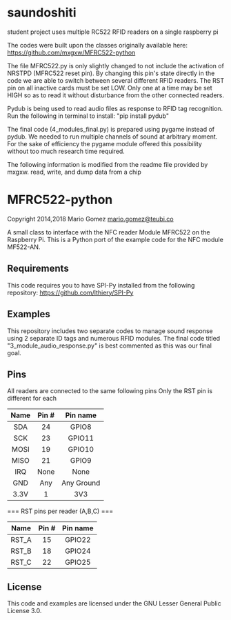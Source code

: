 # saundoshiti
student project uses multiple RC522 RFID readers on a single raspberry pi

The codes were built upon the classes originally available here: https://github.com/mxgxw/MFRC522-python

The file MFRC522.py is only slightly changed to not include the activation of NRSTPD (MFRC522 reset pin).
By changing this pin's state directly in the code we are able to switch between several different RFID readers.
The RST pin on all inactive cards must be set LOW. Only one at a time may be set HIGH so as to read it without disturbance from the other connected readers.

Pydub is being used to read audio files as response to RFID tag recognition. Run the following in terminal to install:
"pip install pydub"

The final code (4_modules_final.py) is prepared using pygame instead of pydub. We needed to run multiple channels of sound at arbitrary moment. For the sake of efficiency the pygame module offered this possibility without too much research time required.

The following information is modified from the readme file provided by mxgxw.
read, write, and dump data from a chip

MFRC522-python
==============
Copyright 2014,2018 Mario Gomez <mario.gomez@teubi.co>
 
A small class to interface with the NFC reader Module MFRC522 on the Raspberry Pi.
This is a Python port of the example code for the NFC module MF522-AN.

## Requirements
This code requires you to have SPI-Py installed from the following repository:
https://github.com/lthiery/SPI-Py

## Examples
This repository includes two separate codes to manage sound response using 2 separate ID tags and numerous RFID modules. The final code titled "3_module_audio_response.py" is best commented as this was our final goal.

## Pins

All readers are connected to the same following pins
Only the RST pin is different for each

| Name | Pin # | Pin name   |
|:------:|:-------:|:------------:|
| SDA  | 24    | GPIO8      |
| SCK  | 23    | GPIO11     |
| MOSI | 19    | GPIO10     |
| MISO | 21    | GPIO9      |
| IRQ  | None  | None       |
| GND  | Any   | Any Ground |
| 3.3V | 1     | 3V3        |

=== RST pins per reader (A,B,C) ===

| Name | Pin # | Pin name   |
|:------:|:-------:|:------------:|
| RST_A| 15    | GPIO22     |
| RST_B| 18    | GPIO24     |
| RST_C| 22    | GPIO25     |

## License
This code and examples are licensed under the GNU Lesser General Public License 3.0.

